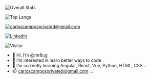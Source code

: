 

![Overall Stats](https://github-readme-stats.vercel.app/api?username=mr8ug&count_private=true&show_icons=true&hide=contribs)

![Top Langs](https://github-readme-stats.vercel.app/api/top-langs/?username=mr8ug&layout=compact)


<a href="mailto:carloscamposprivated@gmail.com">![carloscamposprivated@gmail.com](https://img.shields.io/badge/Gmail-D14836?style=for-the-badge&logo=gmail&logoColor=white)</a>

<a href="https://www.linkedin.com/in/carlos-emilio-campos-mor%C3%A1n-3422291a8/">![LinkedIn](https://img.shields.io/badge/LinkedIn-0077B5?style=for-the-badge&logo=linkedin&logoColor=white)</a>

![Visitor](https://visitor-badge.laobi.icu/badge?page_id=mr8ug.mr8ug)
- 👋 Hi, I’m @mr8ug
- 👀 I’m interested in learn better ways to code
- 🌱 I’m currently learning Angular, React, Vue, Python, HTML, CSS...
- 📫 carloscamposprivated@gmail.com ...

<!---
mr8ug/mr8ug is a ✨ special ✨ repository because its `README.md` (this file) appears on your GitHub profile.
You can click the Preview link to take a look at your changes.
--->
